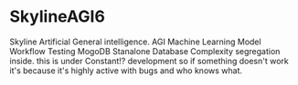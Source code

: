 # SkylineAGI6
Skyline Artificial General intelligence. AGI Machine Learning Model
Workflow Testing
MogoDB Stanalone Database
Complexity segregation inside.
this is under Constant!? development so if something doesn't 
work it's because it's highly active with bugs and who knows what.

